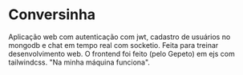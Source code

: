 # Conversinha

Aplicação web com autenticação com jwt, cadastro de usuários no mongodb e chat em tempo real com socketio. Feita para treinar desenvolvimento web. O frontend foi feito (pelo Gepeto) em ejs com tailwindcss. "Na minha máquina funciona".

